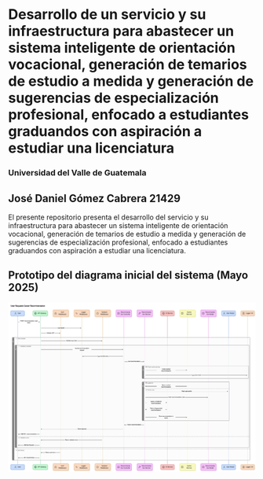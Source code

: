 # Desarrollo de un servicio y su infraestructura para abastecer un sistema inteligente de orientación vocacional, generación de temarios de estudio a medida y generación de sugerencias de especialización profesional, enfocado a estudiantes graduandos con aspiración a estudiar una licenciatura

### Universidad del Valle de Guatemala

## José Daniel Gómez Cabrera 21429

El presente repositorio presenta el desarrollo del servicio y su infraestructura para abastecer un sistema inteligente de orientación vocacional, generación de temarios de estudio a medida y generación de sugerencias de especialización profesional, enfocado a estudiantes graduandos con aspiración a estudiar una licenciatura.

## Prototipo del diagrama inicial del sistema (Mayo 2025)

![Diagrama del prototipo Mayo 2025](./assets/diagrama.png?raw=true "Diagrama del prototipo Mayo 2025")
